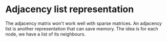 # Adjacency list representation

The adjacency matrix won't work well with sparse matrices.
An adjacency list is another representation that can save memory.
The idea is for each node, we have a list of its neighbours.
